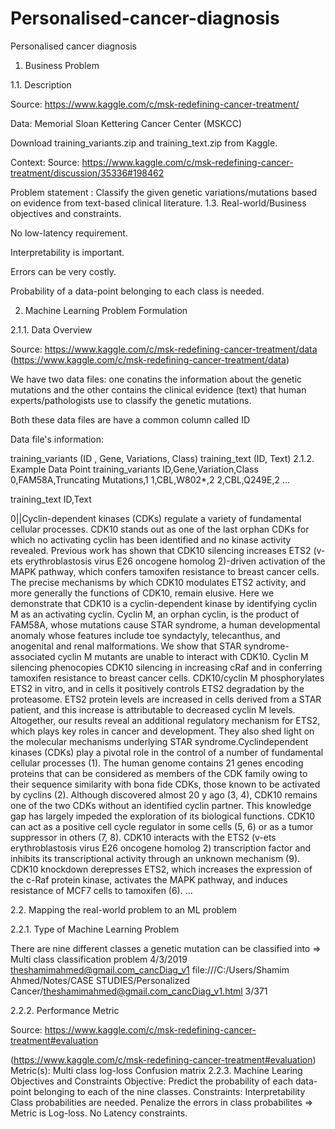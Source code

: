 # Personalised-cancer-diagnosis
Personalised cancer diagnosis

1. Business Problem

1.1. Description

Source: https://www.kaggle.com/c/msk-redefining-cancer-treatment/

Data: Memorial Sloan Kettering Cancer Center (MSKCC)

Download training_variants.zip and training_text.zip from Kaggle.

Context:
Source: https://www.kaggle.com/c/msk-redefining-cancer-treatment/discussion/35336#198462

Problem statement :
Classify the given genetic variations/mutations based on evidence from text-based clinical literature.
1.3. Real-world/Business objectives and constraints.

No low-latency requirement.

Interpretability is important.

Errors can be very costly.

Probability of a data-point belonging to each class is needed.

2. Machine Learning Problem Formulation

2.1.1. Data Overview

Source: https://www.kaggle.com/c/msk-redefining-cancer-treatment/data
(https://www.kaggle.com/c/msk-redefining-cancer-treatment/data)

We have two data files: one conatins the information about the genetic mutations and the other
contains the clinical evidence (text) that human experts/pathologists use to classify the genetic
mutations.

Both these data files are have a common column called ID

Data file's information:

training_variants (ID , Gene, Variations, Class)
training_text (ID, Text)
2.1.2. Example Data Point
training_variants
ID,Gene,Variation,Class
0,FAM58A,Truncating Mutations,1
1,CBL,W802*,2
2,CBL,Q249E,2
...

training_text
ID,Text

0||Cyclin-dependent kinases (CDKs) regulate a variety of fundamental cellular processes. CDK10 stands out
as one of the last orphan CDKs for which no activating cyclin has been identified and no kinase activity
revealed. Previous work has shown that CDK10 silencing increases ETS2 (v-ets erythroblastosis virus E26
oncogene homolog 2)-driven activation of the MAPK pathway, which confers tamoxifen resistance to breast
cancer cells. The precise mechanisms by which CDK10 modulates ETS2 activity, and more generally the
functions of CDK10, remain elusive. Here we demonstrate that CDK10 is a cyclin-dependent kinase by
identifying cyclin M as an activating cyclin. Cyclin M, an orphan cyclin, is the product of FAM58A, whose
mutations cause STAR syndrome, a human developmental anomaly whose features include toe syndactyly,
telecanthus, and anogenital and renal malformations. We show that STAR syndrome-associated cyclin M
mutants are unable to interact with CDK10. Cyclin M silencing phenocopies CDK10 silencing in increasing cRaf and in conferring tamoxifen resistance to breast cancer cells. CDK10/cyclin M phosphorylates ETS2 in
vitro, and in cells it positively controls ETS2 degradation by the proteasome. ETS2 protein levels are
increased in cells derived from a STAR patient, and this increase is attributable to decreased cyclin M levels.
Altogether, our results reveal an additional regulatory mechanism for ETS2, which plays key roles in cancer
and development. They also shed light on the molecular mechanisms underlying STAR syndrome.Cyclindependent kinases (CDKs) play a pivotal role in the control of a number of fundamental cellular processes
(1). The human genome contains 21 genes encoding proteins that can be considered as members of the
CDK family owing to their sequence similarity with bona fide CDKs, those known to be activated by cyclins
(2). Although discovered almost 20 y ago (3, 4), CDK10 remains one of the two CDKs without an identified
cyclin partner. This knowledge gap has largely impeded the exploration of its biological functions. CDK10 can
act as a positive cell cycle regulator in some cells (5, 6) or as a tumor suppressor in others (7, 8). CDK10
interacts with the ETS2 (v-ets erythroblastosis virus E26 oncogene homolog 2) transcription factor and
inhibits its transcriptional activity through an unknown mechanism (9). CDK10 knockdown derepresses
ETS2, which increases the expression of the c-Raf protein kinase, activates the MAPK pathway, and induces
resistance of MCF7 cells to tamoxifen (6). ...

2.2. Mapping the real-world problem to an ML problem

2.2.1. Type of Machine Learning Problem

There are nine different classes a genetic mutation can be classified into => Multi class classification problem
4/3/2019 theshamimahmed@gmail.com_cancDiag_v1
file:///C:/Users/Shamim Ahmed/Notes/CASE STUDIES/Personalized Cancer/theshamimahmed@gmail.com_cancDiag_v1.html 3/371

2.2.2. Performance Metric

Source: https://www.kaggle.com/c/msk-redefining-cancer-treatment#evaluation

(https://www.kaggle.com/c/msk-redefining-cancer-treatment#evaluation)
Metric(s):
Multi class log-loss
Confusion matrix
2.2.3. Machine Learing Objectives and Constraints
Objective: Predict the probability of each data-point belonging to each of the nine classes.
Constraints:
Interpretability
Class probabilities are needed.
Penalize the errors in class probabilites => Metric is Log-loss.
No Latency constraints.
